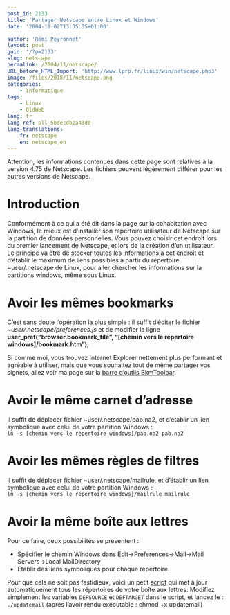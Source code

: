 ```yaml
---
post_id: 2133
title: 'Partager Netscape entre Linux et Windows'
date: '2004-11-02T13:35:35+01:00'

author: 'Rémi Peyronnet'
layout: post
guid: '/?p=2133'
slug: netscape
permalink: /2004/11/netscape/
URL_before_HTML_Import: 'http://www.lprp.fr/linux/win/netscape.php3'
image: /files/2018/11/netscape.png
categories:
    - Informatique
tags:
    - Linux
    - OldWeb
lang: fr
lang-ref: pll_5bdecdb2a43d0
lang-translations:
    fr: netscape
    en: netscape_en
---
```


Attention, les informations contenues dans cette page sont relatives à la version 4.75 de Netscape. Les fichiers peuvent légèrement différer pour les autres versions de Netscape.

# Introduction

Conformément à ce qui a été dit dans la page sur la cohabitation avec Windows, le mieux est d’installer son répertoire utilisateur de Netscape sur la partition de données personnelles. Vous pouvez choisir cet endroit lors du premier lancement de Netscape, et lors de la création d’un utilisateur.  
Le principe va être de stocker toutes les informations à cet endroit et d’établir le maximum de liens possibles à partir du répertoire ~user/.netscape de Linux, pour aller chercher les informations sur la partitions windows, même sous Linux.

# Avoir les mêmes bookmarks

C’est sans doute l’opération la plus simple : il suffit d’éditer le fichier *~user/.netscape/preferences.js* et de modifier la ligne **user\_pref(“browser.bookmark\_file”, “\[chemin vers le répertoire windows\]/bookmark.htm”);**

Si comme moi, vous trouvez Internet Explorer nettement plus performant et agréable à utiliser, mais que vous souhaitez tout de même partager vos signets, allez voir ma page sur la [barre d’outils BkmToolbar](/2003/03/bkmtoolbar/).

# Avoir le même carnet d’adresse

Il suffit de déplacer fichier ~user/.netscape/pab.na2, et d’établir un lien symbolique avec celui de votre partition Windows :  
`ln -s [chemin vers le répertoire windows]/pab.na2 pab.na2`

# Avoir les mêmes règles de filtres

Il suffit de déplacer fichier ~user/.netscape/mailrule, et d’établir un lien symbolique avec celui de votre partition Windows :  
`ln -s [chemin vers le répertoire windows]/mailrule mailrule`

# Avoir la même boîte aux lettres

Pour ce faire, deux possibilités se présentent :

- Spécifier le chemin Windows dans Edit-&gt;Preferences-&gt;Mail-&gt;Mail Servers-&gt;Local MailDirectory
- Etablir des liens symboliques pour chaque répertoire.

Pour que cela ne soit pas fastidieux, voici un petit [script](/files/old-web/linux/win/updatemail) qui met à jour automatiquement tous les répertoires de votre boîte aux lettres. Modifiez simplement les variables `DEFSOURCE` et `DEFTARGET` dans le script, et lancez le : `./updatemail` (après l’avoir rendu exécutable : chmod +x updatemail)